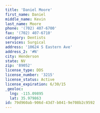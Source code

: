 ```yaml
---
title: 'Daniel Moore'
first_name: Daniel
middle_name: Kevin
last_name: Moore
phone: '(702) 407-6700'
fax: '(702) 407-6710'
category: Dentists
services: Surgical
address: '10624 S Eastern Ave'
address_2: '#N'
city: Henderson
state: NV
zip: '89052'
license_type: DDS
license_number: '3215'
license_status: Active
license_expiration: 6/30/15
_geoloc:
  lng: -115.09895
  lat: 35.979863
id: 79d960ab-906d-43d7-b041-9e708b2c9592
---
```

